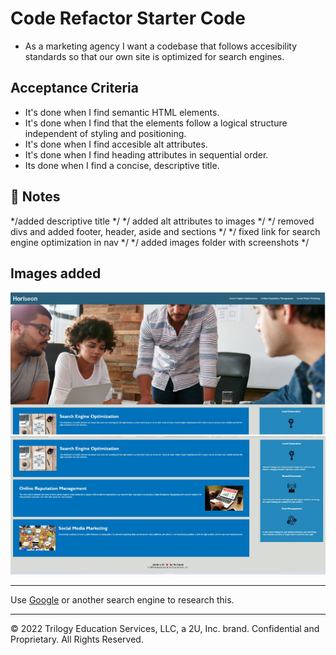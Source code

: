 # Code Refactor Starter Code


* As a marketing agency I want a codebase that follows accesibility standards so that our own site is optimized for search engines. 

## Acceptance Criteria

* It's done when I find semantic HTML elements.
* It's done when I find that the elements follow a logical structure independent of styling and positioning.
* It's done when I find accesible alt attributes.
* It's done when I find heading attributes in sequential order.
* Its done when I find a concise, descriptive title.


## 📝 Notes

*/added descriptive title */
*/ added alt attributes to images */
*/ removed divs and added footer, header, aside and sections */
*/ fixed link for search engine optimization in nav */
*/ added images folder with screenshots */

## Images added

<img src="images\Horiseon Screenshot.jpg" alt="screenshot">
<img src="images\Horiseon Screenshot 2.jpg" alt="screenshot 2">






---



Use [Google](https://www.google.com) or another search engine to research this.

---
© 2022 Trilogy Education Services, LLC, a 2U, Inc. brand. Confidential and Proprietary. All Rights Reserved.
